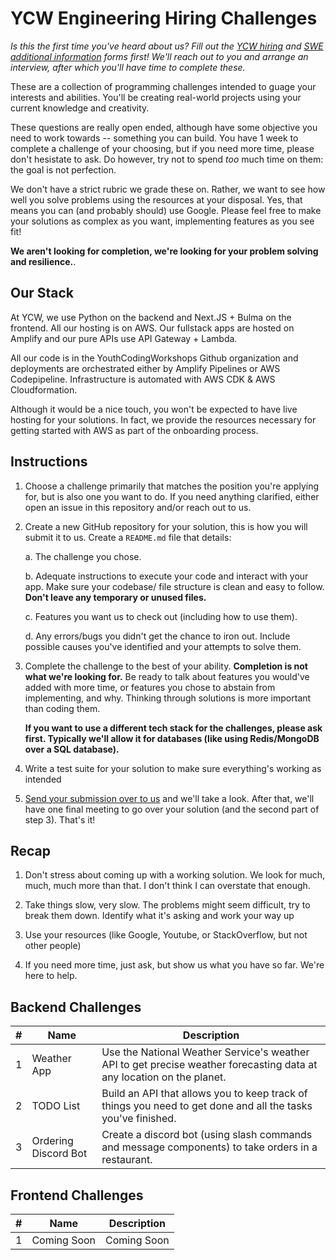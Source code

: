 # YCW Engineering Hiring Challenges

*Is this the first time you've heard about us? Fill out the [YCW hiring](https://forms.gle/s4NXQJiAHarL4LGDA) and [SWE additional information](https://forms.gle/SbB9HKjebGBH4KBh7) forms first! We'll reach out to you and arrange an interview, after which you'll have time to complete these.*

These are a collection of programming challenges intended to guage your interests and abilities. You'll be creating real-world projects using your current knowledge and creativity. 

These questions are really open ended, although have some objective you need to work towards -- something you can build. You have 1 week to complete a challenge of your choosing, but if you need more time, please don't hesistate to ask. Do however, try not to spend *too* much time on them: the goal is not perfection.

We don't have a strict rubric we grade these on. Rather, we want to see how well you solve problems using the resources at your disposal. Yes, that means you can (and probably should) use Google. Please feel free to make your solutions as complex as you want, implementing features as you see fit!

**We aren't looking for completion, we're looking for your problem solving and resilience.**.

## Our Stack

At YCW, we use Python on the backend and Next.JS + Bulma on the frontend. All our hosting is on AWS. Our fullstack apps are hosted on Amplify and our pure APIs use API Gateway + Lambda.

All our code is in the YouthCodingWorkshops Github organization and deployments are orchestrated either by Amplify Pipelines or AWS Codepipeline. Infrastructure is automated with AWS CDK & AWS Cloudformation.

Although it would be a nice touch, you won't be expected to have live hosting for your solutions. In fact, we provide the resources necessary for getting started with AWS as part of the onboarding process.

## Instructions

1. Choose a challenge primarily that matches the position you're applying for, but is also one you want to do. If you need anything clarified, either open an issue in this repository and/or reach out to us.

2. Create a new GitHub repository for your solution, this is how you will submit it to us. Create a `README.md` file that details:

    a. The challenge you chose.
    
    b. Adequate instructions to execute your code and interact with your app. Make sure your codebase/ file structure is clean and easy to follow. **Don't leave any temporary or unused files.**

    c. Features you want us to check out (including how to use them).

    d. Any errors/bugs you didn't get the chance to iron out. Include possible causes you've identified and your attempts to solve them.

3. Complete the challenge to the best of your ability. **Completion is not what we're looking for.** Be ready to talk about features you would've added with more time, or features you chose to abstain from implementing, and why. Thinking through solutions is more important than coding them.

    **If you want to use a different tech stack for the challenges, please ask first. Typically we'll allow it for databases (like using Redis/MongoDB over a SQL database).**

4. Write a test suite for your solution to make sure everything's working as intended

5. [Send your submission over to us](https://forms.gle/hrWS4zgSa6ks7if28) and we'll take a look. After that, we'll have one final meeting to go over your solution (and the second part of step 3). That's it!

## Recap

1. Don't stress about coming up with a working solution. We look for much, much, much more than that. I don't think I can overstate that enough.

2. Take things slow, very slow. The problems might seem difficult, try to break them down. Identify what it's asking and work your way up

3. Use your resources (like Google, Youtube, or StackOverflow, but not other people)

4. If you need more time, just ask, but show us what you have so far. We're here to help.

## Backend Challenges

| # | Name | Description |
| - | ---- | ----------- |
| 1 | Weather App | Use the National Weather Service's weather API to get precise weather forecasting data at any location on the planet. |
| 2 | TODO List | Build an API that allows you to keep track of things you need to get done and all the tasks you've finished. |
| 3 | Ordering Discord Bot | Create a discord bot (using slash commands and message components) to take orders in a restaurant. |

## Frontend Challenges

| # | Name | Description |
| - | ---- | ----------- |
| 1 | Coming Soon | Coming Soon |

